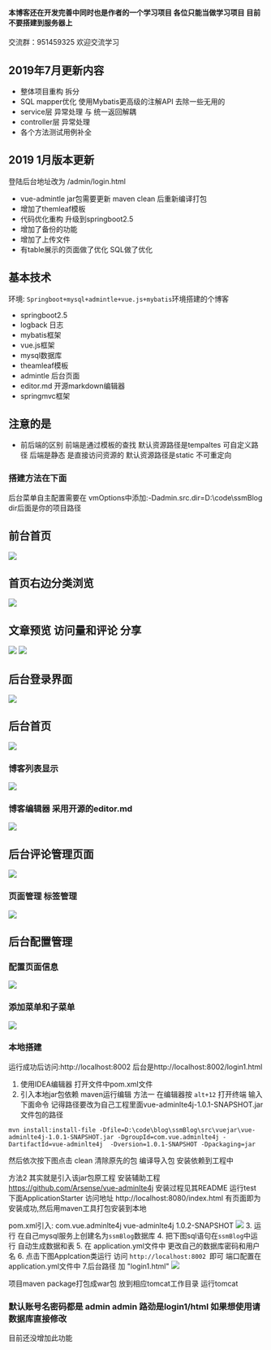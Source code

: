 
#### 本博客还在开发完善中同时也是作者的一个学习项目 各位只能当做学习项目 目前不要搭建到服务器上

交流群：951459325 欢迎交流学习



## 2019年7月更新内容
- 整体项目重构 拆分
- SQL mapper优化 使用Mybatis更高级的注解API 去除一些无用的
- service层 异常处理 与 统一返回解耦
- controller层 异常处理 
- 各个方法测试用例补全


## 2019 1月版本更新
登陆后台地址改为  /admin/login.html
- vue-admintle jar包需要更新 maven clean 后重新编译打包
- 增加了themleaf模板 
- 代码优化重构 升级到springboot2.5
- 增加了备份的功能
- 增加了上传文件
- 有table展示的页面做了优化 SQL做了优化
## 基本技术

环境: `Springboot+mysql+admintle+vue.js+mybatis`环境搭建的个博客
- springboot2.5
- logback 日志
- mybatis框架
- vue.js框架
- mysql数据库
- theamleaf模板
- admintle 后台页面
- editor.md 开源markdown编辑器
- springmvc框架


## 注意的是
- 前后端的区别
前端是通过模板的查找 默认资源路径是tempaltes 可自定义路径
后端是静态 是直接访问资源的 默认资源路径是static 不可重定向
### 搭建方法在下面


后台菜单自主配置需要在 vmOptions中添加:-Dadmin.src.dir=D:\code\ssmBlog  
dir后面是你的项目路径
## 前台首页
![](doc/9.png)
## 首页右边分类浏览
![](doc/10.png)
## 文章预览 访问量和评论 分享
![](doc/11.png)
![](doc/12.png)

## 后台登录界面
 ![](https://i.imgur.com/axudahd.png)

## 后台首页
![](doc/1.png)

### 博客列表显示
![](doc/3.png)

### 博客编辑器 采用开源的editor.md
![](doc/2.png)
## 后台评论管理页面
![](doc/4.png)

### 页面管理 标签管理
![](doc/6.png)
## 后台配置管理
### 配置页面信息
![](doc/7.png)
### 添加菜单和子菜单
![](doc/8.png)


### 本地搭建 
运行成功后访问:http://localhost:8002
后台是http://localhost:8002/login1.html
1. 使用IDEA编辑器 打开文件中pom.xml文件
2. 引入本地jar包依赖
maven运行编辑 
方法一
在编辑器按 `alt+12` 打开终端 输入下面命令  记得路径要改为自己工程里面vue-adminlte4j-1.0.1-SNAPSHOT.jar文件包的路径
```
mvn install:install-file -Dfile=D:\code\blog\ssmBlog\src\vuejar\vue-adminlte4j-1.0.1-SNAPSHOT.jar -DgroupId=com.vue.adminlte4j -DartifactId=vue-adminlte4j  -Dversion=1.0.1-SNAPSHOT -Dpackaging=jar
```
然后依次按下图点击 clean 清除原先的包 编译导入包 安装依赖到工程中

方法2 其实就是引入该jar包原工程
安装辅助工程
https://github.com/Arsense/vue-adminlte4j
安装过程见其README
运行test 下面ApplicationStarter 访问地址 http://localhost:8080/index.html
有页面即为安装成功,然后用maven工具打包安装到本地

pom.xml引入:
	<dependency>
			<groupId>com.vue.adminlte4j</groupId>
			<artifactId>vue-adminlte4j</artifactId>
			<version>1.0.2-SNAPSHOT</version>
	</dependency>
![](https://i.imgur.com/p2XL4kj.jpg)
3. 运行 在自己mysql服务上创建名为`ssmBlog`数据库
4. 把下图sql语句在`ssmBlog`中运行 自动生成数据和表
5. 在 application.yml文件中 更改自己的数据库密码和用户名
6. 点击下图Applcation类运行  访问 `http://localhost:8002 `即可
端口配置在 application.yml文件中 
7.后台路径 加 "login1.html"
![](https://i.imgur.com/HWemR8y.jpg)

项目maven package打包成war包 放到相应tomcat工作目录 运行tomcat
### 默认账号名密码都是 admin admin  路劲是login1/html 如果想使用请数据库直接修改
目前还没增加此功能




